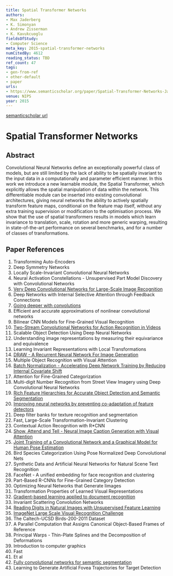 ```yaml
---
title: Spatial Transformer Networks
authors:
- Max Jaderberg
- K. Simonyan
- Andrew Zisserman
- K. Kavukcuoglu
fieldsOfStudy:
- Computer Science
meta_key: 2015-spatial-transformer-networks
numCitedBy: 4612
reading_status: TBD
ref_count: 47
tags:
- gen-from-ref
- other-default
- paper
urls:
- https://www.semanticscholar.org/paper/Spatial-Transformer-Networks-Jaderberg-Simonyan/fe87ea16d5eb1c7509da9a0314bbf4c7b0676506?sort=total-citations
venue: NIPS
year: 2015
---
```


[semanticscholar url](https://www.semanticscholar.org/paper/Spatial-Transformer-Networks-Jaderberg-Simonyan/fe87ea16d5eb1c7509da9a0314bbf4c7b0676506?sort=total-citations)

# Spatial Transformer Networks

## Abstract

Convolutional Neural Networks define an exceptionally powerful class of models, but are still limited by the lack of ability to be spatially invariant to the input data in a computationally and parameter efficient manner. In this work we introduce a new learnable module, the Spatial Transformer, which explicitly allows the spatial manipulation of data within the network. This differentiable module can be inserted into existing convolutional architectures, giving neural networks the ability to actively spatially transform feature maps, conditional on the feature map itself, without any extra training supervision or modification to the optimisation process. We show that the use of spatial transformers results in models which learn invariance to translation, scale, rotation and more generic warping, resulting in state-of-the-art performance on several benchmarks, and for a number of classes of transformations.

## Paper References

1. Transforming Auto-Encoders
2. Deep Symmetry Networks
3. Locally Scale-Invariant Convolutional Neural Networks
4. Neural Activation Constellations - Unsupervised Part Model Discovery with Convolutional Networks
5. [Very Deep Convolutional Networks for Large-Scale Image Recognition](2014-vggnet.md)
6. Deep Networks with Internal Selective Attention through Feedback Connections
7. [Going deeper with convolutions](2015-going-deeper-with-convolutions)
8. Efficient and accurate approximations of nonlinear convolutional networks
9. Bilinear CNN Models for Fine-Grained Visual Recognition
10. [Two-Stream Convolutional Networks for Action Recognition in Videos](2014-two-stream-convolutional-networks-for-action-recognition-in-videos)
11. Scalable Object Detection Using Deep Neural Networks
12. Understanding image representations by measuring their equivariance and equivalence
13. Learning Invariant Representations with Local Transformations
14. [DRAW - A Recurrent Neural Network For Image Generation](2015-draw-a-recurrent-neural-network-for-image-generation)
15. Multiple Object Recognition with Visual Attention
16. [Batch Normalization - Accelerating Deep Network Training by Reducing Internal Covariate Shift](2015-batch-normalization-accelerating-deep-network-training-by-reducing-internal-covariate-shift)
17. Attention for Fine-Grained Categorization
18. Multi-digit Number Recognition from Street View Imagery using Deep Convolutional Neural Networks
19. [Rich Feature Hierarchies for Accurate Object Detection and Semantic Segmentation](2014-rich-feature-hierarchies-for-accurate-object-detection-and-semantic-segmentation)
20. [Improving neural networks by preventing co-adaptation of feature detectors](2012-improving-neural-networks-by-preventing-co-adaptation-of-feature-detectors)
21. Deep filter banks for texture recognition and segmentation
22. Fast, Large-Scale Transformation-Invariant Clustering
23. Contextual Action Recognition with R*CNN
24. [Show, Attend and Tell - Neural Image Caption Generation with Visual Attention](2015-show-attend-and-tell-neural-image-caption-generation-with-visual-attention)
25. [Joint Training of a Convolutional Network and a Graphical Model for Human Pose Estimation](2014-joint-training-of-a-convolutional-network-and-a-graphical-model-for-human-pose-estimation)
26. Bird Species Categorization Using Pose Normalized Deep Convolutional Nets
27. Synthetic Data and Artificial Neural Networks for Natural Scene Text Recognition
28. FaceNet - A unified embedding for face recognition and clustering
29. Part-Based R-CNNs for Fine-Grained Category Detection
30. Optimizing Neural Networks that Generate Iimages
31. Transformation Properties of Learned Visual Representations
32. [Gradient-based learning applied to document recognition](1998-lenet5.md)
33. Invariant Scattering Convolution Networks
34. [Reading Digits in Natural Images with Unsupervised Feature Learning](2011-reading-digits-in-natural-images-with-unsupervised-feature-learning)
35. [ImageNet Large Scale Visual Recognition Challenge](2015-imagenet-large-scale-visual-recognition-challenge)
36. The Caltech-UCSD Birds-200-2011 Dataset
37. A Parallel Computation that Assigns Canonical Object-Based Frames of Reference
38. Principal Warps - Thin-Plate Splines and the Decomposition of Deformations
39. Introduction to computer graphics
40. Fast
41. Et al
42. [Fully convolutional networks for semantic segmentation](2015-fully-convolutional-networks-for-semantic-segmentation)
43. Learning to Generate Artificial Fovea Trajectories for Target Detection
